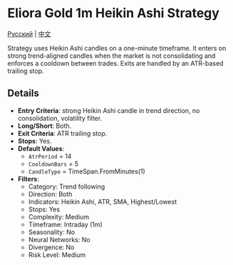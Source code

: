 # Eliora Gold 1m Heikin Ashi Strategy
[Русский](README_ru.md) | [中文](README_cn.md)

Strategy uses Heikin Ashi candles on a one-minute timeframe. It enters on strong trend-aligned candles when the market is not consolidating and enforces a cooldown between trades. Exits are handled by an ATR-based trailing stop.

## Details

- **Entry Criteria**: strong Heikin Ashi candle in trend direction, no consolidation, volatility filter.
- **Long/Short**: Both.
- **Exit Criteria**: ATR trailing stop.
- **Stops**: Yes.
- **Default Values**:
  - `AtrPeriod` = 14
  - `CooldownBars` = 5
  - `CandleType` = TimeSpan.FromMinutes(1)
- **Filters**:
  - Category: Trend following
  - Direction: Both
  - Indicators: Heikin Ashi, ATR, SMA, Highest/Lowest
  - Stops: Yes
  - Complexity: Medium
  - Timeframe: Intraday (1m)
  - Seasonality: No
  - Neural Networks: No
  - Divergence: No
  - Risk Level: Medium
